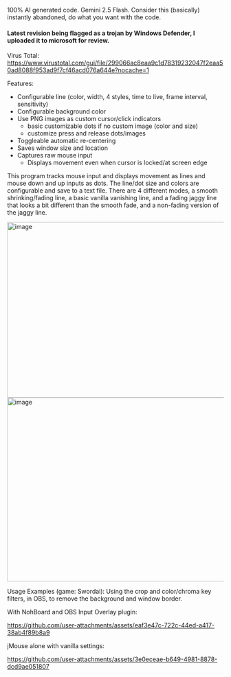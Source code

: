 100% AI generated code.  Gemini 2.5 Flash.  Consider this (basically) instantly abandoned, do what you want with the code.

#### Latest revision being flagged as a trojan by Windows Defender, I uploaded it to microsoft for review.
Virus Total: https://www.virustotal.com/gui/file/299066ac8eaa9c1d78319232047f2eaa50ad8088f953ad9f7cf46acd076a644e?nocache=1

Features:
- Configurable line (color, width, 4 styles, time to live, frame interval, sensitivity)
- Configurable background color
- Use PNG images as custom cursor/click indicators
  - basic customizable dots if no custom image (color and size)
  - customize press and release dots/images
- Toggleable automatic re-centering
- Saves window size and location
- Captures raw mouse input
  - Displays movement even when cursor is locked/at screen edge


This program tracks mouse input and displays movement as lines and mouse down and up inputs as dots.  The line/dot size and colors are configurable and save to a text file.  There are 4 different modes, a smooth shrinking/fading line, a basic vanilla vanishing line, and a fading jaggy line that looks a bit different than the smooth fade, and a non-fading version of the jaggy line.

<img width="785" height="408" alt="image" src="https://github.com/user-attachments/assets/d0c46b21-0447-4e53-b4ea-66c1f43bb0c8" />

<img width="508" height="428" alt="image" src="https://github.com/user-attachments/assets/f539073f-3887-48f7-a886-4b01db614f7c" />




Usage Examples (game: Swordai):
Using the crop and color/chroma key filters, in OBS, to remove the background and window border.

With NohBoard and OBS Input Overlay plugin:

https://github.com/user-attachments/assets/eaf3e47c-722c-44ed-a417-38ab4f89b8a9

jMouse alone with vanilla settings:

https://github.com/user-attachments/assets/3e0eceae-b649-4981-8878-dcd9ae051807


